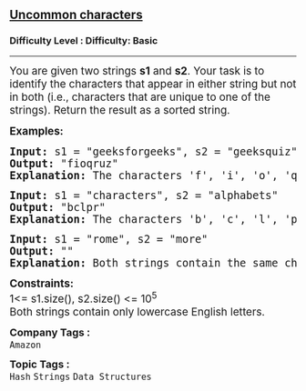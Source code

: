 <h2><a href="https://www.geeksforgeeks.org/problems/uncommon-characters4932/1?page=1&category=Arrays,Strings,Linked%20List,Stack,Queue&difficulty=Basic&status=unsolved&sortBy=submissions">Uncommon characters</a></h2><h3>Difficulty Level : Difficulty: Basic</h3><hr><div class="problems_problem_content__Xm_eO"><p><span style="font-size: 14pt;">You are given two strings <strong>s1</strong> and <strong>s2</strong>. Your task is to identify the characters that appear in either string but not in both (i.e., characters that are unique to one of the strings). Return the result as a sorted string.</span></p>
<p><span style="font-size: 14pt;"><strong>Examples:</strong></span></p>
<pre><span style="font-size: 14pt;"><strong>Input: </strong>s1 = "geeksforgeeks", s2 = "geeksquiz"
<strong>Output: </strong>"fioqruz"
<strong>Explanation: </strong>The characters 'f', 'i', 'o', 'q', 'r', 'u', and 'z' are present in either s1 or s2, but not in both.</span></pre>
<pre><span style="font-size: 14pt;"><strong>Input:</strong> s1 = "characters", s2 = "alphabets"
<strong>Output:</strong> "bclpr"
<strong>Explanation: </strong>The characters 'b', 'c', 'l', 'p', and 'r' are present in either s1 or s2, but not in both.</span></pre>
<pre><span style="font-size: 14pt;"><strong>Input:</strong> s1 = "rome", s2 = "more"
<strong>Output:</strong> ""
<strong>Explanation: </strong>Both strings contain the same characters, so there are no unique characters. The output is an empty string.</span></pre>
<p><span style="font-size: 14pt;"><strong>Constraints:</strong><br>1&lt;= s1.size(), s2.size() &lt;= 10<sup>5<br></sup>Both strings contain only lowercase English letters.</span></p></div><p><span style=font-size:18px><strong>Company Tags : </strong><br><code>Amazon</code>&nbsp;<br><p><span style=font-size:18px><strong>Topic Tags : </strong><br><code>Hash</code>&nbsp;<code>Strings</code>&nbsp;<code>Data Structures</code>&nbsp;